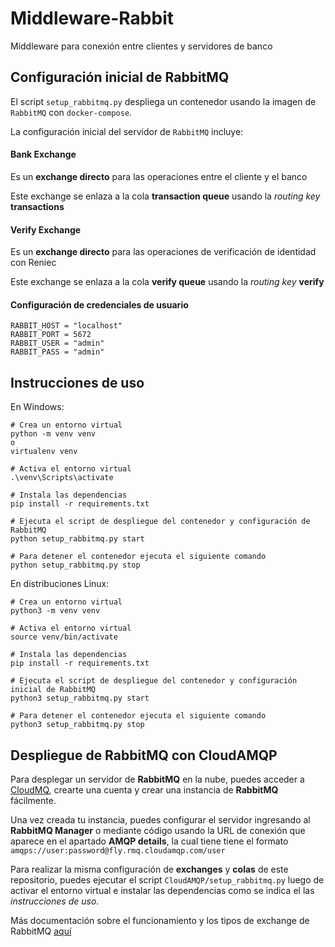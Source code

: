 # Middleware-Rabbit
Middleware para conexión entre clientes y servidores de banco

## Configuración inicial de RabbitMQ

El script ```setup_rabbitmq.py``` despliega un contenedor usando la imagen de ```RabbitMQ``` con ```docker-compose```.

La configuración inicial del servidor de ```RabbitMQ``` incluye:

#### Bank Exchange
Es un **exchange directo** para las operaciones entre el cliente y el banco

Este exchange se enlaza a la cola **transaction queue** usando la *routing key* **transactions**

#### Verify Exchange
Es un **exchange directo** para las operaciones de verificación de identidad con Reniec

Este exchange se enlaza a la cola **verify queue** usando la *routing key* **verify**

#### Configuración de credenciales de usuario
```
RABBIT_HOST = "localhost"
RABBIT_PORT = 5672
RABBIT_USER = "admin"
RABBIT_PASS = "admin"
```


## Instrucciones de uso

En Windows:
```
# Crea un entorno virtual
python -m venv venv
o
virtualenv venv

# Activa el entorno virtual
.\venv\Scripts\activate

# Instala las dependencias
pip install -r requirements.txt

# Ejecuta el script de despliegue del contenedor y configuración de RabbitMQ
python setup_rabbitmq.py start

# Para detener el contenedor ejecuta el siguiente comando
python setup_rabbitmq.py stop
```

En distribuciones Linux:
```
# Crea un entorno virtual
python3 -m venv venv

# Activa el entorno virtual
source venv/bin/activate

# Instala las dependencias
pip install -r requirements.txt

# Ejecuta el script de despliegue del contenedor y configuración inicial de RabbitMQ
python3 setup_rabbitmq.py start

# Para detener el contenedor ejecuta el siguiente comando
python3 setup_rabbitmq.py stop
```

## Despliegue de RabbitMQ con CloudAMQP

Para desplegar un servidor de **RabbitMQ** en la nube, puedes acceder a [CloudMQ](https://www.cloudamqp.com/), crearte una cuenta y crear una instancia de **RabbitMQ** fácilmente.

Una vez creada tu instancia, puedes configurar el servidor ingresando al **RabbitMQ Manager** o mediante código usando la URL de conexión que aparece en el apartado **AMQP details**, la cual tiene tiene el formato ```amqps://user:password@fly.rmq.cloudamqp.com/user```

Para realizar la misma configuración de **exchanges** y **colas** de este repositorio, puedes ejecutar el script ```CloudAMQP/setup_rabbitmq.py``` luego de activar el entorno virtual e instalar las dependencias como se indica el las *instrucciones de uso*.


Más documentación sobre el funcionamiento y los tipos de exchange de RabbitMQ [aquí](https://www.cloudamqp.com/blog/part4-rabbitmq-for-beginners-exchanges-routing-keys-bindings.html)